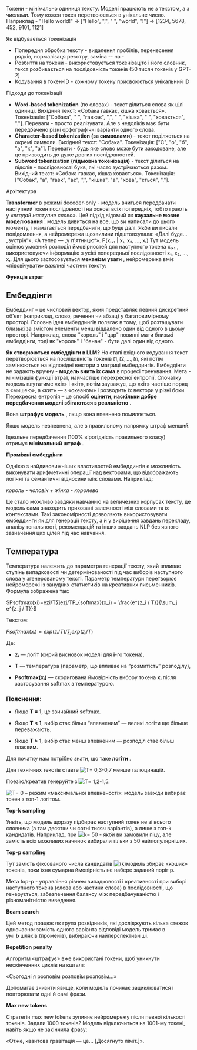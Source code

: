 
Токени - мінімально одиниця тексту. Моделі працюють не з текстом, а з числами. Тому кожен токен перетвоюється в унікальне число. 
Наприклад - "Hello world!" -> ["Hello", ",", " ", "world", "!"] -> [1234, 5678, 452, 9101, 1121]

Як відбувається токенізація
- Попередня обробка тексту - видалення пробілів, перенесення рядків, нормалізаця реєстру, заміна -- на -
- Розбиття на токени - використовується токенізаціто і його словник, текст розбивається на послідовність токенів (50 тисяч токенів у GPT-2)
- Кодування в токен-ID - кожному токену присвоюється унікальний ID

Підходи до токенізації
- **Word-based tokenization** (по словах) - текст ділиться слова як цілі одиниці. Вихідний текст: «Собака гавкає, кішка ховається». Токенізація: ["Собака", " ", "гавкає", ",", " ", "кішка", " ", "ховається", "."]. Переваги - просто реалізувати. Але з недоліків має бути передбачено різні орфографічні варіанти одного слова.
- **Character-based tokenization (за символами)** - текст поділяється на окремі символи. Вихідний текст: "Собака". Токенізація: ["С", "о", "б", "а", "к", "а"]. Переваги - будь яке слово може бути закодоване, але це призводить до дуже довгих послідовностей. 
- **Subword tokenization (підмовна токенізація)** - текст ділиться на підслів - послідовності букв, які часто зустрічаються разом. Вихідний текст: «Собака гавкає, кішка ховається». Токенізація: ["Собак", "а", "гавк", "ає", ",", "кішка", "а", "хова", "ється", "."]. 

Архітектура

**Transformer** в режимі decoder-only - модель вчиться передбачати наступний токен послідовності на основі всіх попередніх, тобто грають у _«вгадай наступне слово»_. Цей підхід відомий як **каузальне мовне моделювання** : модель дивиться на все, що ви написали до цього моменту, і намагається передбачити, що буде далі. Якби ви писали повідомлення, а нейромережа щохвилини підштовхувала: «Далі буде... „зустріч“», «А тепер — „у п'ятницю“».
P(xₜ₊₁ | x₁, x₂, ..., xₜ)
Тут модель оцінює умовний розподіл ймовірностей для наступного токена xₜ₊₁ , використовуючи інформацію з усієї попередньої послідовності x₁, x₂, ..., xₜ.
Для цього застосовується **механізм уваги** , нейромережа вміє «підсвічувати» важливі частини тексту:

**Функція втрат**

## Ембеддінги

Ембеддинг – це числовий вектор, який представляє певний дискретний об'єкт (наприклад, слово, речення чи абзац) у багатовимірному просторі. Головна ідея ембеддингів полягає в тому, щоб розташувати близькі за змістом елементи менш віддалено один від одного в цьому просторі. 
Наприклад, слова "король" і "цар" повинні мати близькі ембеддінги, тоді як "король" і "банан" - бути далі один від одного.

**Як створюються ембеддінги в LLM?**
На етапі вхідного кодування текст перетворюється на послідовність токенів  $t1​,t2​,…,tn​$, які потім замінюються на відповідні вектори з матриці ембеддингів.
Ембеддінги не задають вручну - **модель вчить їх сама** в процесі тренування. Мета - мінімізація функції втрат, найчастіше перехресної ентропії. Спочатку модель плутатиме «кіт» і «кіт», потім зауважує, що «кіт» частіше поряд з «мишею», а «кит» — з «океаном» і розводить їх вектори у різні боки.
Перехресна ентропія – це спосіб **оцінити, наскільки добре передбачення моделі збігаються з реальністю** .

Вона **штрафує модель** , якщо вона впевнено помиляється.

Якщо модель невпевнена, але в правильному напрямку штраф менший.

Ідеальне передбачення (100% вірогідність правильного класу) отримує **мінімальний штраф** .

**Проміжні ембеддінги**

Однією з найдивовижніших властивостей ембеддингів є можливість виконувати арифметичні операції над векторами, що відображають логічні та семантичні відносини між словами. Наприклад:

_король - чоловік + жінка - королева_

Це стало можливо завдяки навчанню на величезних корпусах тексту, де модель сама знаходить приховані залежності між словами та їх контекстами. Такі закономірності дозволяють використовувати ембеддинги як для генерації тексту, а й у вирішення завдань перекладу, аналізу тональності, рекомендацій та інших завдань NLP без явного зазначення цих цілей під час навчання.

## Температура

Температура належить до параметра генерації тексту, який впливає ступінь випадковості чи детермінованості під час виборів наступного слова у згенерованому тексті. Параметр температури перетворює нейромережі із занудних статистиків на креативних письменників.
Формула зображена так:

$Psoftmax(xi)=ezi/T∑jezj/TP_{softmax}(x_i) = \frac{e^{z_i / T}}{\sum_j e^{z_j / T}}$

Текстом:

$Psoftmax(xᵢ) = exp(zᵢ / T) / ∑ⱼ exp(zⱼ / T)$

Де:

- **zᵢ** — логіт (сирий висновок моделі для **i**-го токена),
    
- **T** — температура (параметр, що впливає на “розмитість” розподілу),
    
- **Psoftmax(xᵢ)** — скоригована ймовірність вибору токена **xᵢ** після застосування softmax з температурою.
    

### Пояснення:

- Якщо **T = 1**, це звичайний softmax.
    
- Якщо **T < 1**, вибір стає більш “впевненим” — великі логіти ще більше переважають.
    
- Якщо **T > 1**, вибір стає менш впевненим — розподіл стає більш пласким.

Для початку нам потрібно знати, що таке **логіти** .


Для технічних текстів ставте ![T](https://habrastorage.org/getpro/habr/upload_files/a0c/029/737/a0c029737fbdef354306fc93b2fe5734.svg)= 0,3-0,7 менше галюцинацій.

Поезію/креатив генеруйте з ![T](https://habrastorage.org/getpro/habr/upload_files/54d/2d5/172/54d2d517229a567b51962191e14e3757.svg)= 1,2-1,5.

![T](https://habrastorage.org/getpro/habr/upload_files/a50/ee8/adc/a50ee8adcaaaa883ccb1ddee7d79779b.svg)= 0 – режим «максимальної впевненості»: модель завжди вибирає токен з топ-1 логітом.


**Top-k sampling**

Уявіть, що модель щоразу підбирає наступний токен не зі всього словника (а там десятки чи сотні тисяч варіантів), а лише з топ-k кандидатів. Наприклад, при ![k](https://habrastorage.org/getpro/habr/upload_files/7f5/c91/201/7f5c912019ff5883590c537ca8d5459a.svg)= 50 - якби ви замовили піцу, але замість всіх можливих начинок вибирали тільки з 50 найпопулярніших.

**Top-p sampling**

Тут замість фіксованого числа кандидатів ![(k)](https://habrastorage.org/getpro/habr/upload_files/22a/55e/2ff/22a55e2ff4b56019ee2e6dadcc03cf19.svg)модель збирає «кошик» токенів, поки їхня сумарна ймовірність не набере заданий поріг p. 

Мета top-p - управління рівнем випадковості і креативності при виборі наступного токена (слова або частини слова) в послідовності, що генерується, забезпечення балансу між передбачуваністю і різноманітністю виведення.

**Beam search**

Цей метод працює як група розвідників, які досліджують кілька стежок одночасно: замість одного варіанта відповіді модель тримає в умі **b** шляхів (променів), вибираючи найперспективніші.


**Repetition penalty**

Алгоритм «штрафує» вже використані токени, щоб уникнути нескінченних циклів на кшталт:

«Сьогодні я розповім розповім розповім...»

Допомагає знизити явище, коли модель починає зациклюватися і повторювати одні й самі фрази.


**Max new tokens**

Стратегія max new tokens зупиняє нейромережу після певної кількості токенів. Задали 1000 токенів? Модель відключиться на 1001-му токені, навіть якщо не закінчила фразу:

«Отже, квантова гравітація — це... [Досягнуто ліміт.]».

